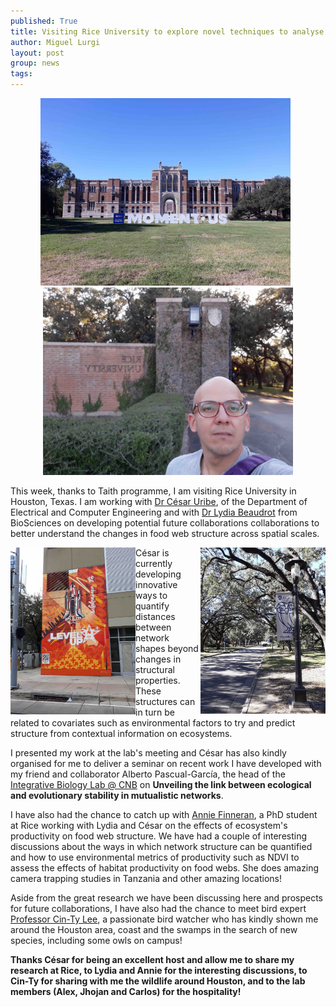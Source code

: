 ```yaml
---
published: True
title: Visiting Rice University to explore novel techniques to analyse food webs across scales
author: Miguel Lurgi
layout: post
group: news
tags: 
---
```


<p style="text-align:center;"><img src="/static/img/news/2024_Rice-2.jpg" alt="Rice" class="img-fluid" width="400"> &nbsp; <img src="/static/img/news/2024_Rice-4.jpg" alt="Rice" class="img-fluid" width="400"> </p>

This week, thanks to Taith programme, I am visiting Rice University in Houston, Texas. I am working with [Dr César Uribe](https://cauribe.rice.edu/), of the Department of Electrical and Computer Engineering and with [Dr Lydia Beaudrot](https://lydiabeaudrot.weebly.com/) from BioSciences on developing potential future collaborations collaborations to better understand the changes in food web structure across spatial scales.

<img style="float: right;" src="/static/img/news/2024_Rice-1.jpg" alt="Rice" class="img-fluid" width="200">

<img style="float: left;" src="/static/img/news/2024_Rice-3.jpg" alt="Houston" class="img-fluid" width="200">

César is currently developing innovative ways to quantify distances between network shapes beyond changes in structural properties. These structures can in turn be related to covariates such as environmental factors to try and predict structure from contextual information on ecosystems.

I presented my work at the lab's meeting and César has also kindly organised for me to deliver a seminar on recent work I have developed with my friend and collaborator Alberto Pascual-García, the head of the [Integrative Biology Lab @ CNB](https://apascualgarcia.github.io/) on **Unveiling the link between ecological and evolutionary stability in mutualistic networks**.

I have also had the chance to catch up with [Annie Finneran](https://anniefinneran.weebly.com/), a PhD student at Rice working with Lydia and César on the effects of ecosystem's productivity on food web structure. We have had a couple of interesting discussions about the ways in which network structure can be quantified and how to use environmental metrics of productivity such as NDVI to assess the effects of habitat productivity on food webs. She does amazing camera trapping studies in Tanzania and other amazing locations!

Aside from the great research we have been discussing here and prospects for future collaborations, I have also had the chance to meet bird expert [Professor Cin-Ty Lee](https://profiles.rice.edu/faculty/cin-ty-lee), a passionate bird watcher who has kindly shown me around the Houston area, coast and the swamps in the search of new species, including some owls on campus!

**Thanks César for being an excellent host and allow me to share my research at Rice, to Lydia and Annie for the interesting discussions, to Cin-Ty for sharing with me the wildlife around Houston, and to the lab members (Alex, Jhojan and Carlos) for the hospitality!** 
